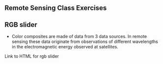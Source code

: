## Remote Sensing Class Exercises

## RGB slider
- Color composites are made of data from 3 data sources. In remote sensing these data originate from observations of different wavelengths in the electromagnetic energy observed at satellites.

Link to HTML for rgb slider
